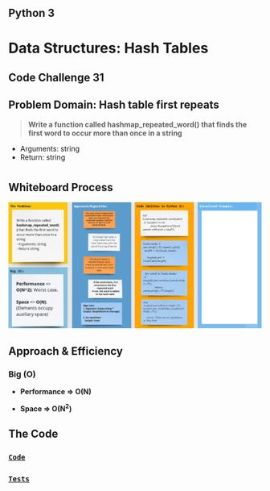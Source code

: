 ## Python 3

# **Data Structures: Hash Tables**

## Code Challenge 31

## Problem Domain: Hash table first repeats

> **Write a function called **hashmap_repeated_word()** that finds the first word to occur more than once in a string**
  - Arguments: string
  - Return: string

# 

## Whiteboard Process

![hashmap_repeated_word](hashmap_repeated_word.png)

## Approach & Efficiency

### Big (O)

- **Performance => O(N)** 

- **Space => O(N<sup>2</sup>)**
    

[//]: # ( using a *`While`* Loop & *`If-elif-else`* statements)

[//]: # (Keeping it as simple as possible, the floor division &#40;`//`&#41; was used to determine where the middle
of the original/input list is, and compare the key with the item at that index.)

## **The Code**

### [**`Code`**](../../data_structures_py/hash_tables/hashmap_repeated_word.py)

### [**`Tests`**](../../data_structures_py/tests/test_hashmap_repeated_word.py)
